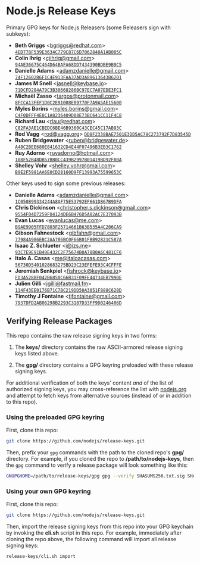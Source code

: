 # Node.js Release Keys

Primary GPG keys for Node.js Releasers (some Releasers sign with subkeys):

* **Beth Griggs** &lt;bgriggs@redhat.com&gt;
[`4ED778F539E3634C779C87C6D7062848A1AB005C`](https://raw.githubusercontent.com/nodejs/release-keys/HEAD/keys/4ED778F539E3634C779C87C6D7062848A1AB005C.asc)
* **Colin Ihrig** &lt;cjihrig@gmail.com&gt;
[`94AE36675C464D64BAFA68DD7434390BDBE9B9C5`](https://raw.githubusercontent.com/nodejs/release-keys/HEAD/keys/94AE36675C464D64BAFA68DD7434390BDBE9B9C5.asc)
* **Danielle Adams** &lt;adamzdanielle@gmail.com&gt;
[`74F12602B6F1C4E913FAA37AD3A89613643B6201`](https://raw.githubusercontent.com/nodejs/release-keys/HEAD/keys/74F12602B6F1C4E913FAA37AD3A89613643B6201.asc)
* **James M Snell** &lt;jasnell@keybase.io&gt;
[`71DCFD284A79C3B38668286BC97EC7A07EDE3FC1`](https://raw.githubusercontent.com/nodejs/release-keys/HEAD/keys/71DCFD284A79C3B38668286BC97EC7A07EDE3FC1.asc)
* **Michaël Zasso** &lt;targos@protonmail.com&gt;
[`8FCCA13FEF1D0C2E91008E09770F7A9A5AE15600`](https://raw.githubusercontent.com/nodejs/release-keys/HEAD/keys/8FCCA13FEF1D0C2E91008E09770F7A9A5AE15600.asc)
* **Myles Borins** &lt;myles.borins@gmail.com&gt;
[`C4F0DFFF4E8C1A8236409D08E73BC641CC11F4C8`](https://raw.githubusercontent.com/nodejs/release-keys/HEAD/keys/C4F0DFFF4E8C1A8236409D08E73BC641CC11F4C8.asc)
* **Richard Lau** &lt;rlau@redhat.com&gt;
[`C82FA3AE1CBEDC6BE46B9360C43CEC45C17AB93C`](https://raw.githubusercontent.com/nodejs/release-keys/HEAD/keys/C82FA3AE1CBEDC6BE46B9360C43CEC45C17AB93C.asc)
* **Rod Vagg** &lt;rod@vagg.org&gt;
[`DD8F2338BAE7501E3DD5AC78C273792F7D83545D`](https://raw.githubusercontent.com/nodejs/release-keys/HEAD/keys/DD8F2338BAE7501E3DD5AC78C273792F7D83545D.asc)
* **Ruben Bridgewater** &lt;ruben@bridgewater.de&gt;
[`A48C2BEE680E841632CD4E44F07496B3EB3C1762`](https://raw.githubusercontent.com/nodejs/release-keys/HEAD/keys/A48C2BEE680E841632CD4E44F07496B3EB3C1762.asc)
* **Ruy Adorno** &lt;ruyadorno@hotmail.com&gt;
[`108F52B48DB57BB0CC439B2997B01419BD92F80A`](https://raw.githubusercontent.com/nodejs/release-keys/HEAD/keys/108F52B48DB57BB0CC439B2997B01419BD92F80A.asc)
* **Shelley Vohr** &lt;shelley.vohr@gmail.com&gt;
[`B9E2F5981AA6E0CD28160D9FF13993A75599653C`](https://raw.githubusercontent.com/nodejs/release-keys/HEAD/keys/B9E2F5981AA6E0CD28160D9FF13993A75599653C.asc)

Other keys used to sign some previous releases:

* **Danielle Adams** &lt;adamzdanielle@gmail.com&gt;
[`1C050899334244A8AF75E53792EF661D867B9DFA`](https://raw.githubusercontent.com/nodejs/release-keys/HEAD/keys/1C050899334244A8AF75E53792EF661D867B9DFA.asc)
* **Chris Dickinson** &lt;christopher.s.dickinson@gmail.com&gt;
[`9554F04D7259F04124DE6B476D5A82AC7E37093B`](https://raw.githubusercontent.com/nodejs/release-keys/HEAD/keys/9554F04D7259F04124DE6B476D5A82AC7E37093B.asc)
* **Evan Lucas** &lt;evanlucas@me.com&gt;
[`B9AE9905FFD7803F25714661B63B535A4C206CA9`](https://raw.githubusercontent.com/nodejs/release-keys/HEAD/keys/B9AE9905FFD7803F25714661B63B535A4C206CA9.asc)
* **Gibson Fahnestock** &lt;gibfahn@gmail.com&gt;
[`77984A986EBC2AA786BC0F66B01FBB92821C587A`](https://raw.githubusercontent.com/nodejs/release-keys/HEAD/keys/77984A986EBC2AA786BC0F66B01FBB92821C587A.asc)
* **Isaac Z. Schlueter** &lt;i@izs.me&gt;
[`93C7E9E91B49E432C2F75674B0A78B0A6C481CF6`](https://raw.githubusercontent.com/nodejs/release-keys/HEAD/keys/93C7E9E91B49E432C2F75674B0A78B0A6C481CF6.asc)
* **Italo A. Casas** &lt;me@italoacasas.com&gt;
[`56730D5401028683275BD23C23EFEFE93C4CFFFE`](https://raw.githubusercontent.com/nodejs/release-keys/HEAD/keys/56730D5401028683275BD23C23EFEFE93C4CFFFE.asc)
* **Jeremiah Senkpiel** &lt;fishrock@keybase.io&gt;
[`FD3A5288F042B6850C66B31F09FE44734EB7990E`](https://raw.githubusercontent.com/nodejs/release-keys/HEAD/keys/FD3A5288F042B6850C66B31F09FE44734EB7990E.asc)
* **Julien Gilli** &lt;jgilli@fastmail.fm&gt;
[`114F43EE0176B71C7BC219DD50A3051F888C628D`](https://raw.githubusercontent.com/nodejs/release-keys/HEAD/keys/114F43EE0176B71C7BC219DD50A3051F888C628D.asc)
* **Timothy J Fontaine** &lt;tjfontaine@gmail.com&gt;
[`7937DFD2AB06298B2293C3187D33FF9D0246406D`](https://raw.githubusercontent.com/nodejs/release-keys/HEAD/keys/7937DFD2AB06298B2293C3187D33FF9D0246406D.asc)


## Verifying Release Packages

This repo contains the raw release signing keys in two forms:

 1. The **keys/** directory contains the raw ASCII-armored release signing keys listed above.

 2. The **gpg/** directory contains a GPG keyring preloaded with these release signing keys.

For additional verification of both the keys' content *and* of the list of authorized signing
keys, you may cross-reference the list with [nodejs.org](https://nodejs.org) and attempt to
fetch keys from alternative sources (instead of or in addition to this repo).

### Using the preloaded GPG keyring

First, clone this repo:

```bash
git clone https://github.com/nodejs/release-keys.git
```

Then, prefix your `gpg` commands with the path to the cloned repo's **gpg/** directory.
For example, if you cloned the repo to **/path/to/nodejs-keys**, then the `gpg` command
to verify a release package will look something like this:

```bash
GNUPGHOME=/path/to/release-keys/gpg gpg --verify SHASUMS256.txt.sig SHASUMS256.txt
```

### Using your own GPG keyring

First, clone this repo:

```bash
git clone https://github.com/nodejs/release-keys.git
```

Then, import the release signing keys from this repo into your GPG keychain by invoking
the **cli.sh** script in this repo. For example, immediately after cloning the repo above,
the following command will import all release signing keys:

```bash
release-keys/cli.sh import
```

